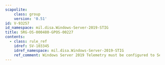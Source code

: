 ```yaml
---
scapolite:
    class: group
    version: '0.51'
id: V-93257
id_namespace: mil.disa.Windows-Server-2019-STIG
title: SRG-OS-000480-GPOS-00227
contents:
  - class: rule_ref
    idref: SV-103345
    idref_namespace: mil.disa.Windows-Server-2019-STIG
    ref_comment: Windows Server 2019 Telemetry must be configured to Securit ...
---
```


